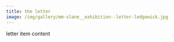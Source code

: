 ```yaml
---
title: the letter
image: /img/gallery/mm-slane__exhibition--letter-ledgewick.jpg
---
```

letter item content
